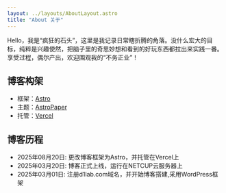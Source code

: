 ```yaml
---
layout: ../layouts/AboutLayout.astro
title: "About 关于"
---
```


Hello，我是“疯狂的石头”，这里是我记录日常瞎折腾的角落。没什么宏大的目标，纯粹是兴趣使然，把脑子里的奇思妙想和看到的好玩东西都拉出来实践一番。享受过程，偶尔产出，欢迎围观我的“不务正业”！

## 博客构架

- 框架：[Astro](https://astro.build/)
- 主题：[AstroPaper](https://github.com/CrazyLeiGe/astro-paper)
- 托管：[Vercel](https://vercel.com/)

## 博客历程

- 2025年08月20日: 更改博客框架为Astro，并托管在Vercel上
- 2025年03月20日: 博客正式上线，运行在NETCUP云服务器上
- 2025年03月01日: 注册d1lab.com域名，并开始博客搭建,采用WordPress框架
